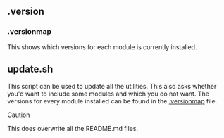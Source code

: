## .version

### .versionmap

This shows which versions for each module is currently installed.

## update.sh

This script can be used to update all the utilities. This also asks whether you'd want to include some modules and which you do not want. The versions for every module installed can be found in the [.versionmap](./.versionmap) file.

> [!CAUTION]
> This does overwrite all the README.md files.

